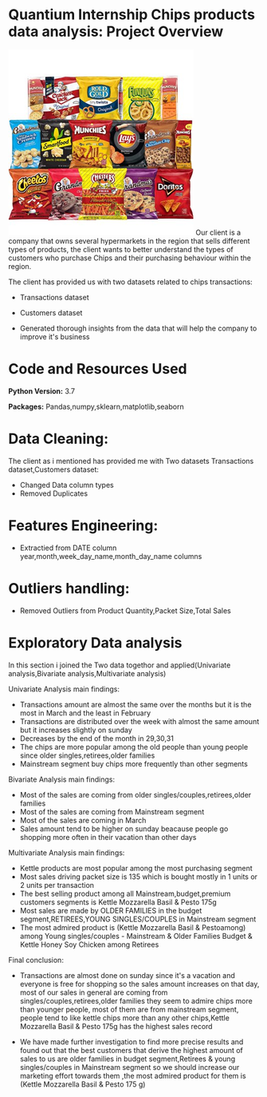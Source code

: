 # Quantium Internship Chips products data analysis: Project Overview
<img src="https://github.com/Aellawah/Quantium-Internship-Chips-products-data-analysis/blob/main/Data%20files/Chips.jpeg">
Our client is a company that owns several hypermarkets in the region that sells different types of products, the client wants to better understand the types of customers who purchase Chips and their purchasing behaviour within the region.

The client has provided us with two datasets related to chips transactions:

- Transactions dataset
- Customers dataset

- Generated thorough insights from the data that will help the company to improve it's business

# Code and Resources Used

**Python Version:** 3.7

**Packages:** Pandas,numpy,sklearn,matplotlib,seaborn

# Data Cleaning:

The client as i mentioned has provided me with Two datasets Transactions dataset,Customers dataset:

- Changed Data column types
- Removed Duplicates

# Features Engineering:

- Extractied from DATE column year,month,week_day_name,month_day_name columns

# Outliers handling:

- Removed Outliers from Product Quantity,Packet Size,Total Sales

# Exploratory Data analysis
In this section i joined the Two data togethor and applied(Univariate analysis,Bivariate analysis,Multivariate analysis)

Univariate Analysis main findings:

- Transactions amount are almost the same over the months but it is the most in March and the least in February
- Transactions are distributed over the week with almost the same amount but it increases slightly on sunday
- Decreases by the end of the month in 29,30,31
- The chips are more popular among the old people than young people since older singles,retirees,older families
- Mainstream segment buy chips more frequently than other segments

Bivariate Analysis main findings:

- Most of the sales are coming from older singles/couples,retirees,older families
- Most of the sales are coming from Mainstream segment
- Most of the sales are coming in March
- Sales amount tend to be higher on sunday beacause people go shopping more often in their vacation than other days

Multivariate Analysis main findings:

- Kettle products are most popular among the most purchasing segment
- Most sales driving packet size is 135 which is bought mostly in 1 units or 2 units per transaction
- The best selling product among all Mainstream,budget,premium customers segments is Kettle Mozzarella Basil & Pesto 175g
- Most sales are made by OLDER FAMILIES in the budget segment,RETIREES,YOUNG SINGLES/COUPLES in Mainstream segment
- The most admired product is (Kettle Mozzarella Basil & Pestoamong) among Young singles/couples - Mainstream & Older Families Budget & Kettle Honey Soy Chicken among Retirees

Final conclusion:
- Transactions are almost done on sunday since it's a vacation and everyone is free for shopping so the sales amount increases on that day, most of our sales in general are coming from singles/couples,retirees,older families they seem to admire chips more than younger people, most of them are from mainstream segment, people tend to like kettle chips more than any other chips,Kettle Mozzarella Basil & Pesto 175g has the highest sales record

- We have made further investigation to find more precise results and found out that the best customers that derive the highest amount of sales to us are older families in budget segment,Retirees & young singles/couples in Mainstream segment so we should increase our marketing effort towards them ,the most admired product for them is (Kettle Mozzarella Basil & Pesto 175 g)
